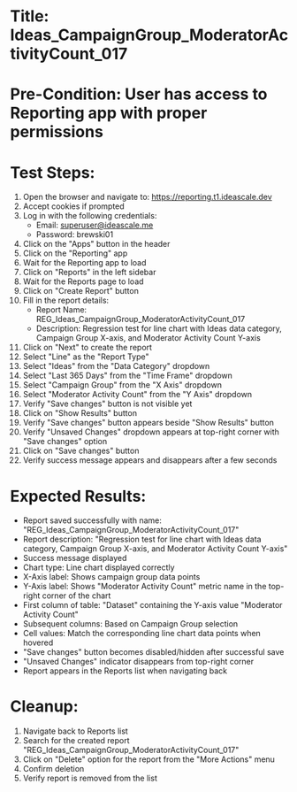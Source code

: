 # Title: Ideas_CampaignGroup_ModeratorActivityCount_017

# Pre-Condition: User has access to Reporting app with proper permissions

# Test Steps:
1. Open the browser and navigate to: https://reporting.t1.ideascale.dev
2. Accept cookies if prompted
3. Log in with the following credentials:
   - Email: superuser@ideascale.me
   - Password: brewski01
4. Click on the "Apps" button in the header
5. Click on the "Reporting" app
6. Wait for the Reporting app to load
7. Click on "Reports" in the left sidebar
8. Wait for the Reports page to load
9. Click on "Create Report" button
10. Fill in the report details:
    - Report Name: REG_Ideas_CampaignGroup_ModeratorActivityCount_017
    - Description: Regression test for line chart with Ideas data category, Campaign Group X-axis, and Moderator Activity Count Y-axis
11. Click on "Next" to create the report
12. Select "Line" as the "Report Type"
13. Select "Ideas" from the "Data Category" dropdown
14. Select "Last 365 Days" from the "Time Frame" dropdown
15. Select "Campaign Group" from the "X Axis" dropdown
16. Select "Moderator Activity Count" from the "Y Axis" dropdown
17. Verify "Save changes" button is not visible yet
18. Click on "Show Results" button
19. Verify "Save changes" button appears beside "Show Results" button
20. Verify "Unsaved Changes" dropdown appears at top-right corner with "Save changes" option
21. Click on "Save changes" button
22. Verify success message appears and disappears after a few seconds

# Expected Results:
- Report saved successfully with name: "REG_Ideas_CampaignGroup_ModeratorActivityCount_017"
- Report description: "Regression test for line chart with Ideas data category, Campaign Group X-axis, and Moderator Activity Count Y-axis"
- Success message displayed
- Chart type: Line chart displayed correctly
- X-Axis label: Shows campaign group data points
- Y-Axis label: Shows "Moderator Activity Count" metric name in the top-right corner of the chart
- First column of table: "Dataset" containing the Y-axis value "Moderator Activity Count"
- Subsequent columns: Based on Campaign Group selection
- Cell values: Match the corresponding line chart data points when hovered
- "Save changes" button becomes disabled/hidden after successful save
- "Unsaved Changes" indicator disappears from top-right corner
- Report appears in the Reports list when navigating back

# Cleanup:
1. Navigate back to Reports list
2. Search for the created report "REG_Ideas_CampaignGroup_ModeratorActivityCount_017"
3. Click on "Delete" option for the report from the "More Actions" menu
4. Confirm deletion
5. Verify report is removed from the list